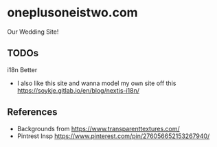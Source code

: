 # oneplusoneistwo.com
Our Wedding Site!

## TODOs
i18n Better
- I also like this site and wanna model my own site off this https://soykje.gitlab.io/en/blog/nextjs-i18n/


## References
- Backgrounds from https://www.transparenttextures.com/
- Pintrest Insp https://www.pinterest.com/pin/276056652153267940/
